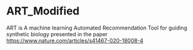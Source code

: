 # ART_Modified

ART is A machine learning Automated Recommendation Tool for guiding synthetic biology presented in the paper 
https://www.nature.com/articles/s41467-020-18008-4



